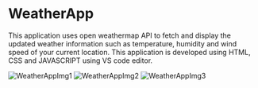 # WeatherApp
 This application uses open weathermap API to fetch and display the updated weather information such as temperature, humidity and wind speed  of your current location. This application is developed using HTML, CSS and JAVASCRIPT using VS code editor. 
 
![WeatherAppImg1](https://user-images.githubusercontent.com/84612665/135707662-280afa46-0bfc-4297-882a-5036f116e2ae.png)
![WeatherAppImg2](https://user-images.githubusercontent.com/84612665/135707666-cc754764-64bd-4025-b67d-c53a5b3f03f1.png)
![WeatherAppImg3](https://user-images.githubusercontent.com/84612665/135707674-5b37aad8-0c32-40ad-a860-e2d4c130a397.png)
